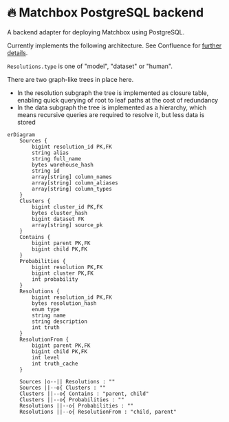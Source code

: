 # 🔥 Matchbox PostgreSQL backend

A backend adapter for deploying Matchbox using PostgreSQL.

Currently implements the following architecture. See Confluence for [further details](https://uktrade.atlassian.net/wiki/spaces/CDL/pages/4282908700/Matchbox+0.2+architecture+ideas).

`Resolutions.type` is one of "model", "dataset" or "human".

There are two graph-like trees in place here.

* In the resolution subgraph the tree is implemented as closure table, enabling quick querying of root to leaf paths at the cost of redundancy
* In the data subgraph the tree is implemented as a hierarchy, which means recursive queries are required to resolve it, but less data is stored

```mermaid
erDiagram
    Sources {
        bigint resolution_id PK,FK
        string alias
        string full_name
        bytes warehouse_hash
        string id
        array[string] column_names
        array[string] column_aliases
        array[string] column_types
    }
    Clusters {
        bigint cluster_id PK,FK
        bytes cluster_hash
        bigint dataset FK
        array[string] source_pk
    }
    Contains {
        bigint parent PK,FK
        bigint child PK,FK
    }
    Probabilities {
        bigint resolution PK,FK
        bigint cluster PK,FK
        int probability
    }
    Resolutions {
        bigint resolution_id PK,FK
        bytes resolution_hash
        enum type
        string name
        string description
        int truth
    }
    ResolutionFrom {
        bigint parent PK,FK
        bigint child PK,FK
        int level
        int truth_cache
    }

    Sources |o--|| Resolutions : ""
    Sources ||--o{ Clusters : ""
    Clusters ||--o{ Contains : "parent, child"
    Clusters ||--o{ Probabilities : ""
    Resolutions ||--o{ Probabilities : ""
    Resolutions ||--o{ ResolutionFrom : "child, parent"
```
